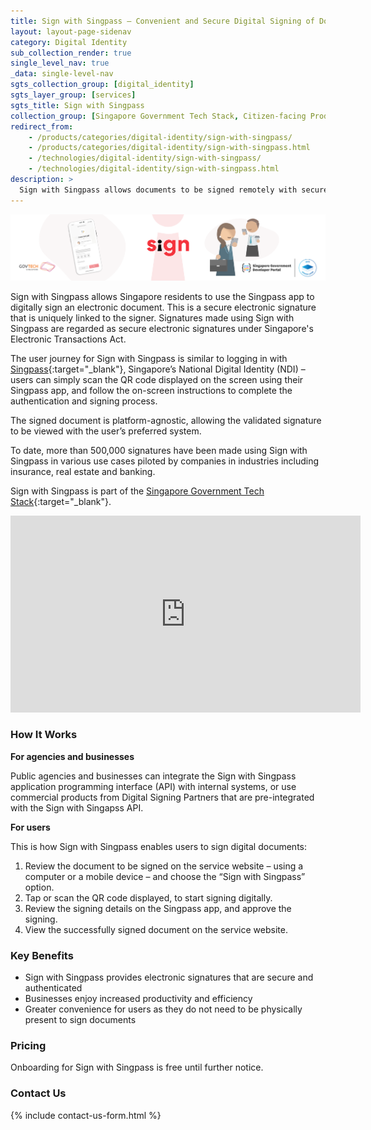 ```yaml
---
title: Sign with Singpass – Convenient and Secure Digital Signing of Documents
layout: layout-page-sidenav
category: Digital Identity
sub_collection_render: true
single_level_nav: true
_data: single-level-nav
sgts_collection_group: [digital_identity]
sgts_layer_group: [services]
sgts_title: Sign with Singpass
collection_group: [Singapore Government Tech Stack, Citizen-facing Products]
redirect_from:
    - /products/categories/digital-identity/sign-with-singpass/
    - /products/categories/digital-identity/sign-with-singpass.html
    - /technologies/digital-identity/sign-with-singpass/
    - /technologies/digital-identity/sign-with-singpass.html
description: >
  Sign with Singpass allows documents to be signed remotely with secure electronic signatures using the Singpass app. 
---
```


![Sign with Singpass header banner](/assets/img/SignwithSingpass-NewHeaderBanner-v3.png)

Sign with Singpass allows Singapore residents to use the Singpass app to digitally sign an electronic document. This is a secure electronic signature that is uniquely linked to the signer. Signatures made using Sign with Singpass are regarded as secure electronic signatures under Singapore's Electronic Transactions Act.

The user journey for Sign with Singpass is similar to logging in with [Singpass](/products/categories/digital-identity/singpass/){:target="\_blank"}, Singapore’s National Digital Identity (NDI) – users can simply scan the QR code displayed on the screen using their Singpass app, and follow the on-screen instructions to complete the authentication and signing process.

The signed document is platform-agnostic, allowing the validated signature to be viewed with the user’s preferred system.

To date, more than 500,000 signatures have been made using Sign with Singpass in various use cases piloted by companies in industries including insurance, real estate and banking.

Sign with Singpass is part of the [Singapore Government Tech Stack](/singapore-government-tech-stack/){:target="\_blank"}.

<iframe width="560" height="315" src="https://www.youtube.com/embed/IostdtfKMhU" title="YouTube video player" frameborder="0" allow="accelerometer; autoplay; clipboard-write; encrypted-media; gyroscope; picture-in-picture; web-share" allowfullscreen></iframe>

### How It Works

**For agencies and businesses**

Public agencies and businesses can integrate the Sign with Singpass application programming interface (API) with internal systems, or use commercial products from Digital Signing Partners that are pre-integrated with the Sign with Singapss API.

**For users**

This is how Sign with Singpass enables users to sign digital documents:

1. Review the document to be signed on the service website – using a computer or a mobile device – and choose the “Sign with Singpass” option.
2. Tap or scan the QR code displayed, to start signing digitally.
3. Review the signing details on the Singpass app, and approve the signing.
4. View the successfully signed document on the service website.


### Key Benefits

- Sign with Singpass provides electronic signatures that are secure and authenticated
- Businesses enjoy increased productivity and efficiency
- Greater convenience for users as they do not need to be physically present to sign documents

### Pricing

Onboarding for Sign with Singpass is free until further notice.

### Contact Us

{% include contact-us-form.html %}

